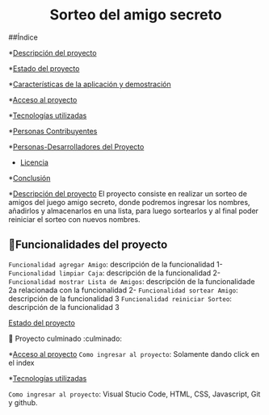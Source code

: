 
<h1 align="center"> Sorteo del amigo secreto </h1>

##Índice

*[Descripción del proyecto](#descripción-del-proyecto)

*[Estado del proyecto](#Estado-del-proyecto)

*[Características de la aplicación y demostración](#Características-de-la-aplicación-y-demostración)

*[Acceso al proyecto](#acceso-proyecto)

*[Tecnologías utilizadas](#tecnologías-utilizadas)

*[Personas Contribuyentes](#personas-contribuyentes)

*[Personas-Desarrolladores del Proyecto](#personas-desarrolladores)

* [Licencia](#licencia)

*[Conclusión](#conclusión)


*[Descripción del proyecto](#descripción-del-proyecto)
El proyecto consiste en realizar un sorteo de amigos del juego amigo secreto, donde podremos ingresar los nombres, añadirlos y almacenarlos en una lista, para luego sortearlos y al final poder reiniciar el sorteo con nuevos nombres.
## :hammer:Funcionalidades del proyecto

`Funcionalidad agregar Amigo`: descripción de la funcionalidad 1- 
`Funcionalidad limpiar Caja`: descripción de la funcionalidad 2- 
`Funcionalidad mostrar Lista de Amigos`: descripción de la funcionalidade 2a relacionada con la funcionalidad 2- 
`Funcionalidad sortear Amigo`: descripción de la funcionalidad 3
`Funcionalidad reiniciar Sorteo`: descripción de la funcionalidad 3

[Estado del proyecto](#Estado-del-proyecto)

:construction: Proyecto culminado :culminado:

*[Acceso al proyecto](#acceso-proyecto)
`Como ingresar al proyecto`: Solamente dando click en el index

*[Tecnologías utilizadas](#tecnologías-utilizadas)

`Como ingresar al proyecto`: Visual Stucio Code, HTML, CSS, Javascript, Git y github.